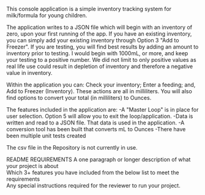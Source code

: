 This console application is a simple inventory tracking system for milk/formula for young children.  

The application writes to a JSON file which will begin with an inventory of zero, upon your first running of the app.  If you have an existing inventory, you can simply add your existing inventory through Option 3 "Add to Freezer".  If you are testing, you will find best results by adding an amount to inventory prior to testing.  I would begin with 1000mL, or more, and keep your testing to a positive number.  We did not limit to only positive values as real life use could result in depletion of inventory and therefore a negative value in inventory.

Within the application you can:
Check your inventory; Enter a feeding; and, Add to Freezer (Inventory).  These actions are all in milliliters.  You will also find options to convert your total (in milliliters) to Ounces.

The features included in the application are:
-A "Master Loop" is in place for user selection.  Option 5 will allow you to exit the loop/application.
-Data is written and read to a JSON file.  That data is used in the application.
-A conversion tool has been built that converts mL to Ounces
-There have been multiple unit tests created

The csv file in the Repository is not currently in use.



README REQUIREMENTS 
A one paragraph or longer description of what your project is about<br>
Which 3+ features you have included from the below list to meet the requirements<br>
Any special instructions required for the reviewer to run your project.<br>

